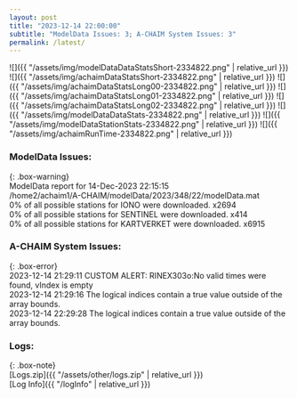```yaml
---
layout: post
title: "2023-12-14 22:00:00"
subtitle: "ModelData Issues: 3; A-CHAIM System Issues: 3"
permalink: /latest/
---
```


![]({{ "/assets/img/modelDataDataStatsShort-2334822.png" | relative_url }})
![]({{ "/assets/img/achaimDataStatsShort-2334822.png" | relative_url }})
![]({{ "/assets/img/achaimDataStatsLong00-2334822.png" | relative_url }})
![]({{ "/assets/img/achaimDataStatsLong01-2334822.png" | relative_url }})
![]({{ "/assets/img/achaimDataStatsLong02-2334822.png" | relative_url }})
![]({{ "/assets/img/modelDataDataStats-2334822.png" | relative_url }})
![]({{ "/assets/img/modelDataStationStats-2334822.png" | relative_url }})
![]({{ "/assets/img/achaimRunTime-2334822.png" | relative_url }})


### ModelData Issues:  
  
{: .box-warning}  
 ModelData report for 14-Dec-2023 22:15:15   
 /home2/achaim1/A-CHAIM/modelData/2023/348/22/modelData.mat   
 0% of all possible stations for IONO were downloaded. x2694   
 0% of all possible stations for SENTINEL were downloaded. x414   
 0% of all possible stations for KARTVERKET were downloaded. x6915   
  
### A-CHAIM System Issues:  
  
{: .box-error}  
2023-12-14 21:29:11 CUSTOM ALERT: RINEX303o:No valid times were found, vIndex is empty  
2023-12-14 21:29:16 The logical indices contain a true value outside of the array bounds.  
2023-12-14 22:29:28 The logical indices contain a true value outside of the array bounds.  

### Logs:  
  
{: .box-note}  
[Logs.zip]({{ "/assets/other/logs.zip" | relative_url }})  
[Log Info]({{ "/logInfo" | relative_url }})  
